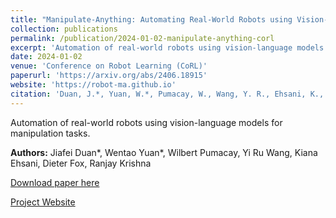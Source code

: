 ```yaml
---
title: "Manipulate-Anything: Automating Real-World Robots using Vision-Language Models"
collection: publications
permalink: /publication/2024-01-02-manipulate-anything-corl
excerpt: 'Automation of real-world robots using vision-language models for manipulation tasks.'
date: 2024-01-02
venue: 'Conference on Robot Learning (CoRL)'
paperurl: 'https://arxiv.org/abs/2406.18915'
website: 'https://robot-ma.github.io'
citation: 'Duan, J.*, Yuan, W.*, Pumacay, W., Wang, Y. R., Ehsani, K., Fox, D., & Krishna, R. (2024). Manipulate-Anything: Automating Real-World Robots using Vision-Language Models. <i>Conference on Robot Learning (CoRL)</i>.'
---
```

Automation of real-world robots using vision-language models for manipulation tasks.

**Authors:** Jiafei Duan*, Wentao Yuan*, Wilbert Pumacay, Yi Ru Wang, Kiana Ehsani, Dieter Fox, Ranjay Krishna

[Download paper here](https://arxiv.org/abs/2406.18915)

[Project Website](https://robot-ma.github.io) 